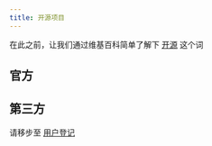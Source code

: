 ```yaml
---
title: 开源项目
---
```


在此之前，让我们通过维基百科简单了解下 [开源](https://zh.wikipedia.org/wiki/%E5%BC%80%E6%BA%90%E8%BD%AF%E4%BB%B6) 这个词

## 官方

<CardGrid>
  <RepoCard repo="fastapi-practices/fastapi_best_architecture" :fullname="false" />
  <RepoCard repo="fastapi-practices/fastapi_best_architecture_ui" :fullname="false" />
  <RepoCard repo="fastapi-practices/fast-captcha" :fullname="false" />
  <RepoCard repo="fastapi-practices/sqlalchemy-crud-plus" :fullname="false" />
  <RepoCard repo="fastapi-practices/fastapi-oauth20" :fullname="false" />
  <RepoCard repo="fastapi-practices/fastapi_sqlalchemy_mysql" :fullname="false" />
  <RepoCard repo="fastapi-practices/fastapi_tortoise_mysql" :fullname="false" />
  <RepoCard repo="fastapi-practices/fastapi_scheduler" :fullname="false" />
  <RepoCard repo="fastapi-practices/fastapi_best_architecture_ui_arco" :fullname="false" />
</CardGrid>

## 第三方

请移步至 [用户登记](./users.md#开源项目)